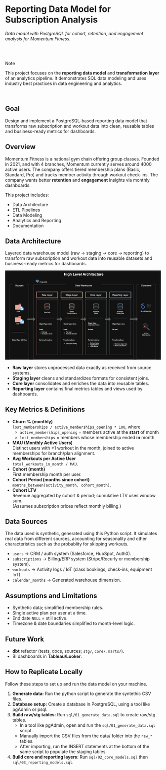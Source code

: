 # Reporting Data Model for Subscription Analysis
*Data model with PostgreSQL for cohort, retention, and engagement analysis for Momentum Fitness.*

<br><br>
> [!NOTE]
> This project focuses on the **reporting data model** and **transformation layer** of an analytics pipeline. It demonstrates SQL data modeling and uses industry best practices in data engineering and analytics.
<br>


## Goal
Design and implement a PostgreSQL-based reporting data model that transforms raw subscription and workout data into clean, reusable tables and business-ready metrics for dashboards. 


## Overview
Momentum Fitness is a national gym chain offering group classes. Founded in 2021, and with 4 branches, Momentum currently serves around 4000 active users. The company offers tiered membership plans (Basic, Standard, Pro) and tracks member activity through workout check-ins. The company wants better **retention** and **engagement** insights via monthly dashboards.



This project includes:
- Data Architecture 
- ETL Pipelines
- Data Modeling
- Analytics and Reporting
- Documentation


## Data Architecture
Layered data warehouse model (raw → staging → core → reporting) to transform raw subscription and workout data into reusable datasets and business-ready metrics for dashboards.

![Data Architecture](https://github.com/roxannardgz/subscription-data-model/blob/main/diagrams/architecture-momentum.png)


- **Raw layer** stores unprocessed data exactly as received from source systems.
- **Staging layer** cleans and standardizes formats for consistent joins.
- **Core layer** consolidates and enriches the data into reusable tables.
- **Reporting layer** contains final metrics tables and views used by dashboards.


## Key Metrics & Definitions
- **Churn % (monthly)**  
  `lost_memberships / active_memberships_opening * 100`, where  
  - `active_memberships_opening` = members active at the **start** of month  
  - `lost_memberships` = members whose membership ended **in** month
- **MAU (Monthly Active Users)**  
  Distinct users with ≥1 workout in the month, joined to active memberships for branch/plan alignment.
- **Avg Workouts per Active User**  
  `total_workouts_in_month / MAU`.
- **Cohort (month)**  
  First membership month per user.
- **Cohort Period (months since cohort)**  
  `months_between(activity_month, cohort_month)`.
- **Cohort LTV**  
  Revenue aggregated by cohort & period; cumulative LTV uses window sum.  
  (Assumes subscription prices reflect monthly billing.)


## Data Sources
The data used is synthetic, generated using this Python script. It simulates real data from different sources, accounting for seasonality and other characteristics such as the probablity for skipping workouts.

- `users` → CRM / auth system (Salesforce, HubSpot, Auth0).
- `subscriptions` → Billing/ERP system (Stripe/Recurly or membership system).
- `workouts` → Axtivity logs / IoT (class bookings, check-ins, equipment IoT).
- `calendar_months` → Generated warehouse dimension.


## Assumptions and Limitations
- Synthetic data; simplified membership rules.
- Single active plan per user at a time.
- End date `NULL` = still active.
- Timezone & date boundaries simplified to month-level logic.

## Future Work
- **dbt** refactor (tests, docs, sources; `stg/`, `core/`, `marts/`).
- BI dashboards in **Tableau/Looker**.
  

## How to Replicate Locally
Follow these steps to set up and run the data model on your machine.
1. **Generate data:** Run the python script to generate the syntethic CSV files.
2. **Database setup:** Create a database in PostgreSQL, using a tool like pgAdmin or psql.
4. **Build raw/stg tables:** Run `sql/01_generate_data.sql` to create raw/stg tables.
   - In a tool like pgAdmin, open and run the `sql/01_generate_data.sql` script.
   - Manually import the CSV files from the data/ folder into the `raw_*` tables.
   - After importing, run the INSERT statements at the bottom of the same script to populate the staging tables.
6. **Build core and reporting layers:** Run `sql/02_core_models.sql` then `sql/03_reporting_models.sql`.




